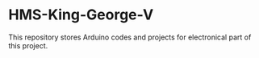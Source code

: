 # HMS-King-George-V
This repository stores Arduino codes and projects for electronical part of this project.
